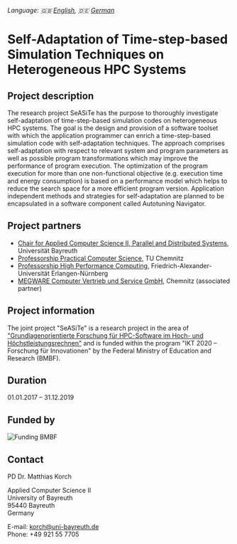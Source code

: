 _Language: :uk: [English](index_en.md), :de: [German](index.md)_

# Self-Adaptation of Time-step-based Simulation Techniques on Heterogeneous HPC Systems

## Project description

The research project SeASiTe has the purpose to thoroughly investigate
self-adaptation of time-step-based simulation codes on heterogeneous HPC
systems. The goal is the design and provision of a software toolset with which
the application programmer can enrich a time-step-based simulation code with
self-adaptation techniques. The approach comprises self-adaptation with
respect to relevant system and program parameters as well as possible program
transformations which may improve the performance of program execution. The
optimization of the program execution for more than one non-functional
objective (e.g. execution time and energy consumption) is based on a
performance model which helps to reduce the search space for a more efficient
program version. Application independent methods and strategies for
self-adaptation are planned to be encapsulated in a software component called
Autotuning Navigator.

## Project partners

* [Chair for Applied Computer Science II, Parallel and Distributed Systems](http://www.ai2.uni-bayreuth.de/en/), Universität Bayreuth
* [Professorship Practical Computer Science](https://www.tu-chemnitz.de/informatik/PI/index.php.en), TU Chemnitz
* [Professorship High Performance Computing](http://www.hpc.informatik.uni-erlangen.de/), Friedrich-Alexander-Universität Erlangen-Nürnberg
* [MEGWARE Computer Vertrieb und Service GmbH](http://www.megware.com/en.html), Chemnitz (associated partner)

## Project information

The joint project "SeASiTe" is a research project in the area of
["Grundlagenorientierte Forschung für HPC-Software im Hoch- und
Höchstleistungsrechnen"](https://www.bmbf.de/foerderungen/bekanntmachung.php?B=1105)
and is funded within the program "IKT 2020 – Forschung für Innovationen" by
the Federal Ministry of Education and Research (BMBF).

## Duration

01.01.2017 – 31.12.2019 

## Funded by

![Funding BMBF](https://raw.githubusercontent.com/wiki/RRZE-HPC/likwid/images/BMBF.png)

## Contact

PD Dr. Matthias Korch

Applied Computer Science II  
University of Bayreuth  
95440 Bayreuth  
Germany

E-mail: [korch@uni-bayreuth.de](mailto:korch@uni-bayreuth.de)  
Phone: +49 921 55 7705
